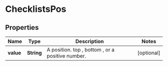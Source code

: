 # ChecklistsPos

## Properties
Name | Type | Description | Notes
------------ | ------------- | ------------- | -------------
**value** | **String** | A position. top , bottom , or a positive number. |  [optional]
